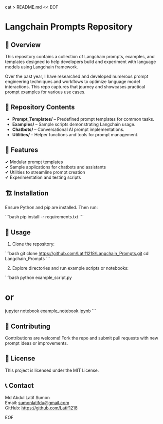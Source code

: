cat > README.md << EOF
# Langchain Prompts Repository

## 📌 Overview
This repository contains a collection of Langchain prompts, examples, and templates designed to help developers build and experiment with language models using Langchain framework.

Over the past year, I have researched and developed numerous prompt engineering techniques and workflows to optimize language model interactions. This repo captures that journey and showcases practical prompt examples for various use cases.

## 📂 Repository Contents
- **Prompt_Templates/** – Predefined prompt templates for common tasks.
- **Examples/** – Sample scripts demonstrating Langchain usage.
- **Chatbots/** – Conversational AI prompt implementations.
- **Utilities/** – Helper functions and tools for prompt management.

## 🚀 Features
✔ Modular prompt templates  
✔ Sample applications for chatbots and assistants  
✔ Utilities to streamline prompt creation  
✔ Experimentation and testing scripts  

## 🏗 Installation
Ensure Python and pip are installed. Then run:

\`\`\`bash
pip install -r requirements.txt
\`\`\`

## 📜 Usage
1. Clone the repository:

\`\`\`bash
git clone https://github.com/Latif1218/Langchain_Prompts.git
cd Langchain_Prompts
\`\`\`

2. Explore directories and run example scripts or notebooks:

\`\`\`bash
python example_script.py
# or
jupyter notebook example_notebook.ipynb
\`\`\`

## 🤝 Contributing
Contributions are welcome! Fork the repo and submit pull requests with new prompt ideas or improvements.

## 📄 License
This project is licensed under the MIT License.

## 📞 Contact
Md Abdul Latif Sumon  
Email: sumonlatifdu@gmail.com  
GitHub: https://github.com/Latif1218

EOF
